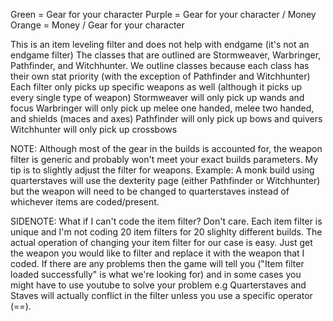 Green = Gear for your character
Purple = Gear for your character / Money
Orange = Money / Gear for your character



This is an item leveling filter and does not help with endgame (it's not an endgame filter)
The classes that are outlined are Stormweaver, Warbringer, Pathfinder, and Witchhunter. 
We outline classes because each class has their own stat priority (with the exception of Pathfinder and Witchhunter)
Each filter only picks up specific weapons as well (although it picks up every single type of weapon)
Stormweaver will only pick up wands and focus
Warbringer will only pick up melee one handed, melee two handed, and shields (maces and axes)
Pathfinder will only pick up bows and quivers
Witchhunter will only pick up crossbows

NOTE: Although most of the gear in the builds is accounted for, the weapon filter is generic and probably won't meet your exact builds parameters.
My tip is to slightly adjust the filter for weapons. Example: A monk build using quarterstaves will use the dexterity page (either Pathfinder or Witchhunter)
but the weapon will need to be changed to quarterstaves instead of whichever items are coded/present.

SIDENOTE: What if I can't code the item filter? Don't care. Each item filter is unique and I'm not coding 20 item filters for 20 slighlty different builds.
The actual operation of changing your item filter for our case is easy. Just get the weapon you would like to filter and replace it with the weapon that I coded.
If there are any problems then the game will tell you ("Item filter loaded successfully" is what we're looking for) and in some cases you might have to use youtube
to solve your problem e.g Quarterstaves and Staves will actually conflict in the filter unless you use a specific operator (==).